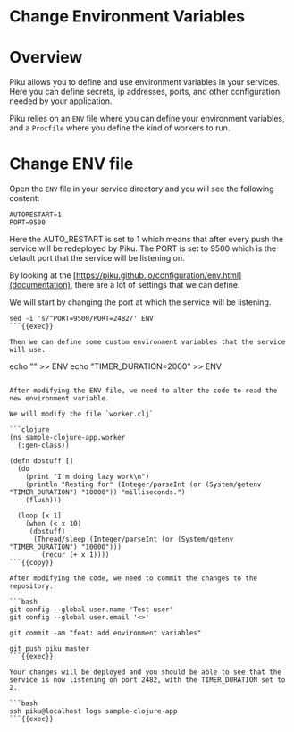 # Change Environment Variables

# Overview

Piku allows you to define and use environment variables in your services.
Here you can define secrets, ip addresses, ports, and other configuration needed by your application.

Piku relies on an `ENV` file where you can define your environment variables, and a `Procfile` where you define the kind of workers to run.

# Change ENV file

Open the `ENV` file in your service directory and you will see the following content:

```
AUTORESTART=1
PORT=9500
```
Here the AUTO_RESTART is set to 1 which means that after every push the service will be redeployed by Piku.
The PORT is set to 9500 which is the default port that the service will be listening on.

By looking at the [https://piku.github.io/configuration/env.html](documentation), there are a lot of settings that we can define.

We will start by changing the port at which the service will be listening.

```
sed -i 's/^PORT=9500/PORT=2482/' ENV
```{{exec}}

Then we can define some custom environment variables that the service will use.

```
echo "" >> ENV
echo "TIMER_DURATION=2000" >> ENV
```{{exec}}

After modifying the ENV file, we need to alter the code to read the new environment variable.

We will modify the file `worker.clj`

```clojure
(ns sample-clojure-app.worker
  (:gen-class))

(defn dostuff []
  (do
    (print "I'm doing lazy work\n")
    (println "Resting for" (Integer/parseInt (or (System/getenv "TIMER_DURATION") "10000")) "milliseconds.")
    (flush)))

  (loop [x 1]
    (when (< x 10)
     (dostuff)
      (Thread/sleep (Integer/parseInt (or (System/getenv "TIMER_DURATION") "10000")))
        (recur (+ x 1))))
```{{copy}}
 
After modifying the code, we need to commit the changes to the repository.

```bash
git config --global user.name 'Test user'
git config --global user.email '<>'

git commit -am "feat: add environment variables"

git push piku master
```{{exec}}

Your changes will be deployed and you should be able to see that the service is now listening on port 2482, with the TIMER_DURATION set to 2.

```bash
ssh piku@localhost logs sample-clojure-app
```{{exec}}

